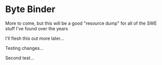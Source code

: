 # Byte Binder

More to come, but this will be a good "resource dump" for all of the SWE stuff I've found over the years

I'll flesh this out more later...

Testing changes...

Second test...